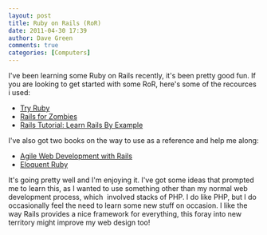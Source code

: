 ```yaml
---
layout: post
title: Ruby on Rails (RoR)
date: 2011-04-30 17:39
author: Dave Green
comments: true
categories: [Computers]
---
```

I've been learning some Ruby on Rails recently, it's been pretty good fun. If you are looking to get started with some RoR, here's some of the recources i used:

- [Try Ruby](http://tryruby.org)
- [Rails for Zombies](http://railsforzombies.org)
- [Rails Tutorial: Learn Rails By Example](http://ruby.railstutorial.org/ruby-on-rails-tutorial-book)

I've also got two books on the way to use as a reference and help me along:

- [Agile Web Development with Rails](http://www.amazon.co.uk/Agile-Development-Rails-Pragmatic-Programmers/dp/1934356549)
- [Eloquent Ruby](http://www.amazon.co.uk/gp/product/0321584104)

It's going pretty well and I'm enjoying it. I've got some ideas that prompted me to learn this, as I wanted to use something other than my normal web development process, which  involved stacks of PHP. I do like PHP, but I do occasionally feel the need to learn some new stuff on occasion. I like the way Rails provides a nice framework for everything, this foray into new territory might improve my web design too!